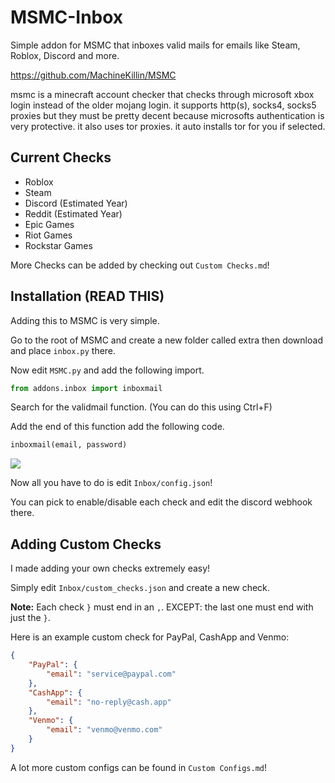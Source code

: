 # MSMC-Inbox
Simple addon for MSMC that inboxes valid mails for emails like Steam, Roblox, Discord and more.

https://github.com/MachineKillin/MSMC

msmc is a minecraft account checker that checks through microsoft xbox login instead of the older mojang login. it supports http(s), socks4, socks5 proxies but they must be pretty decent because microsofts authentication is very protective. it also uses tor proxies. it auto installs tor for you if selected.

## Current Checks
- Roblox
- Steam
- Discord (Estimated Year)
- Reddit (Estimated Year)
- Epic Games
- Riot Games
- Rockstar Games

More Checks can be added by checking out ``Custom Checks.md``!

## Installation (READ THIS)
Adding this to MSMC is very simple.

Go to the root of MSMC and create a new folder called extra then download and place ``inbox.py`` there.

Now edit ``MSMC.py`` and add the following import.

```py
from addons.inbox import inboxmail
```

Search for the validmail function. (You can do this using Ctrl+F)

Add the end of this function add the following code.

```py
inboxmail(email, password)
```
![](https://media.discordapp.net/attachments/1212680059119341578/1245924160539197461/image.png?ex=665a84cc&is=6659334c&hm=eed06bfb103947a32d7b7c88ceb64343205e43147d4a1982a578391038ef645a&=&format=webp&quality=lossless)

Now all you have to do is edit ``Inbox/config.json``!

You can pick to enable/disable each check and edit the discord webhook there.

## Adding Custom Checks
I made adding your own checks extremely easy!

Simply edit ``Inbox/custom_checks.json`` and create a new check. 

**Note:** Each check ``}`` must end in an ``,``. EXCEPT: the last one must end with just the ``}``.

Here is an example custom check for PayPal, CashApp and Venmo:

```json
{
    "PayPal": {
        "email": "service@paypal.com"
    },
    "CashApp": {
        "email": "no-reply@cash.app"
    },
    "Venmo": {
        "email": "venmo@venmo.com"
    }
}
```

A lot more custom configs can be found in ``Custom Configs.md``!
